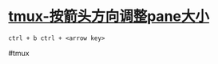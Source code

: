 
# [tmux-按箭头方向调整pane大小](../index/tmux.md#tmux-按箭头方向调整pane大小)

```
ctrl + b ctrl + <arrow key>
```

#tmux